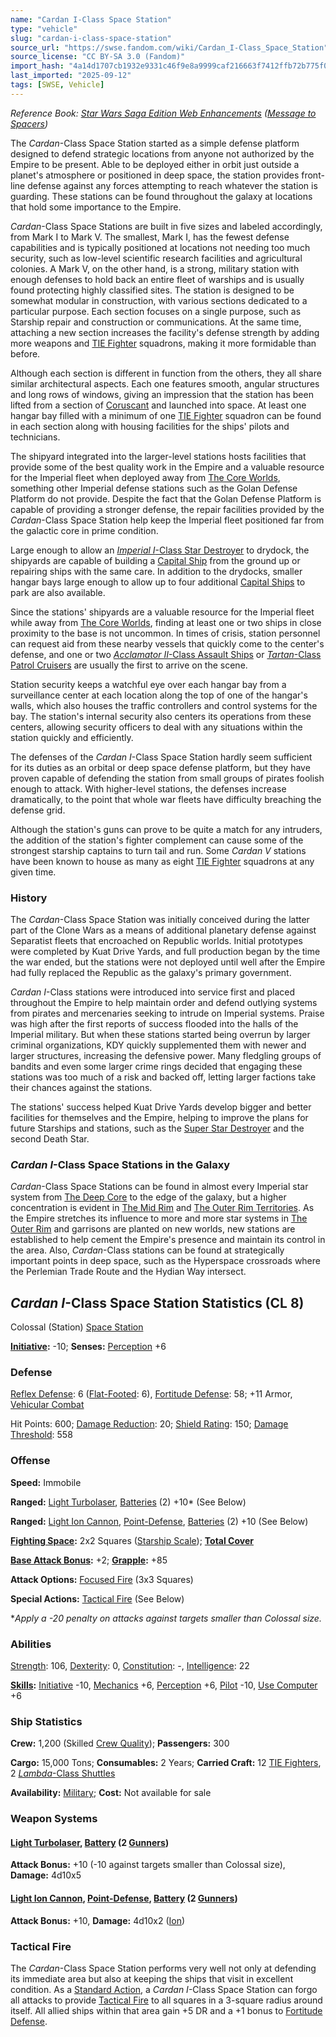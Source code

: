 ```yaml
---
name: "Cardan I-Class Space Station"
type: "vehicle"
slug: "cardan-i-class-space-station"
source_url: "https://swse.fandom.com/wiki/Cardan_I-Class_Space_Station"
source_license: "CC BY-SA 3.0 (Fandom)"
import_hash: "4a14d1707cb1932e9331c46f9e8a9999caf216663f7412ffb72b775f0ea2b0e9"
last_imported: "2025-09-12"
tags: [SWSE, Vehicle]
---
```

*Reference Book: [Star Wars Saga Edition Web Enhancements](https://swse.fandom.com/wiki/Star_Wars_Saga_Edition_Web_Enhancements) ([Message to Spacers](https://swse.fandom.com/wiki/Message_to_Spacers))*

The *Cardan*-Class Space Station started as a simple defense platform designed to defend strategic locations from anyone not authorized by the Empire to be present. Able to be deployed either in orbit just outside a planet's atmosphere or positioned in deep space, the station provides front-line defense against any forces attempting to reach whatever the station is guarding. These stations can be found throughout the galaxy at locations that hold some importance to the Empire.

*Cardan*-Class Space Stations are built in five sizes and labeled accordingly, from Mark I to Mark V. The smallest, Mark I, has the fewest defense capabilities and is typically positioned at locations not needing too much security, such as low-level scientific research facilities and agricultural colonies. A Mark V, on the other hand, is a strong, military station with enough defenses to hold back an entire fleet of warships and is usually found protecting highly classified sites. The station is designed to be somewhat modular in construction, with various sections dedicated to a particular purpose. Each section focuses on a single purpose, such as Starship repair and construction or communications. At the same time, attaching a new section increases the facility's defense strength by adding more weapons and [TIE Fighter](https://swse.fandom.com/wiki/TIE_Fighter) squadrons, making it more formidable than before.

Although each section is different in function from the others, they all share similar architectural aspects. Each one features smooth, angular structures and long rows of windows, giving an impression that the station has been lifted from a section of [Coruscant](https://swse.fandom.com/wiki/Coruscant) and launched into space. At least one hangar bay filled with a minimum of one [TIE Fighter](https://swse.fandom.com/wiki/TIE_Fighter) squadron can be found in each section along with housing facilities for the ships' pilots and technicians.

The shipyard integrated into the larger-level stations hosts facilities that provide some of the best quality work in the Empire and a valuable resource for the Imperial fleet when deployed away from [The Core Worlds](https://swse.fandom.com/wiki/The_Core_Worlds), something other Imperial defense stations such as the Golan Defense Platform do not provide. Despite the fact that the Golan Defense Platform is capable of providing a stronger defense, the repair facilities provided by the *Cardan*-Class Space Station help keep the Imperial fleet positioned far from the galactic core in prime condition.

Large enough to allow an [*Imperial I*-Class Star Destroyer](https://swse.fandom.com/wiki/Imperial_I-Class_Star_Destroyer) to drydock, the shipyards are capable of building a [Capital Ship](https://swse.fandom.com/wiki/Capital_Ship) from the ground up or repairing ships with the same care. In addition to the drydocks, smaller hangar bays large enough to allow up to four additional [Capital Ships](https://swse.fandom.com/wiki/Capital_Ships) to park are also available.

Since the stations' shipyards are a valuable resource for the Imperial fleet while away from [The Core Worlds](https://swse.fandom.com/wiki/The_Core_Worlds), finding at least one or two ships in close proximity to the base is not uncommon. In times of crisis, station personnel can request aid from these nearby vessels that quickly come to the center's defense, and one or two [*Acclamator II*-Class Assault Ships](https://swse.fandom.com/wiki/Acclamator_II-Class_Assault_Ships) or [*Tartan*-Class Patrol Cruisers](https://swse.fandom.com/wiki/Tartan-Class_Patrol_Cruisers) are usually the first to arrive on the scene.

Station security keeps a watchful eye over each hangar bay from a surveillance center at each location along the top of one of the hangar's walls, which also houses the traffic controllers and control systems for the bay. The station's internal security also centers its operations from these centers, allowing security officers to deal with any situations within the station quickly and efficiently.

The defenses of the *Cardan I*-Class Space Station hardly seem sufficient for its duties as an orbital or deep space defense platform, but they have proven capable of defending the station from small groups of pirates foolish enough to attack. With higher-level stations, the defenses increase dramatically, to the point that whole war fleets have difficulty breaching the defense grid.

Although the station's guns can prove to be quite a match for any intruders, the addition of the station's fighter complement can cause some of the strongest starship captains to turn tail and run. Some *Cardan V* stations have been known to house as many as eight [TIE Fighter](https://swse.fandom.com/wiki/TIE_Fighter) squadrons at any given time.

### History
The *Cardan*-Class Space Station was initially conceived during the latter part of the Clone Wars as a means of additional planetary defense against Separatist fleets that encroached on Republic worlds. Initial prototypes were completed by Kuat Drive Yards, and full production began by the time the war ended, but the stations were not deployed until well after the Empire had fully replaced the Republic as the galaxy's primary government.

*Cardan I*-Class stations were introduced into service first and placed throughout the Empire to help maintain order and defend outlying systems from pirates and mercenaries seeking to intrude on Imperial systems. Praise was high after the first reports of success flooded into the halls of the Imperial military. But when these stations started being overrun by larger criminal organizations, KDY quickly supplemented them with newer and larger structures, increasing the defensive power. Many fledgling groups of bandits and even some larger crime rings decided that engaging these stations was too much of a risk and backed off, letting larger factions take their chances against the stations.

The stations' success helped Kuat Drive Yards develop bigger and better facilities for themselves and the Empire, helping to improve the plans for future Starships and stations, such as the [Super Star Destroyer](https://swse.fandom.com/wiki/Super_Star_Destroyer) and the second Death Star. 

### *Cardan I*-Class Space Stations in the Galaxy
*Cardan*-Class Space Stations can be found in almost every Imperial star system from [The Deep Core](https://swse.fandom.com/wiki/The_Deep_Core) to the edge of the galaxy, but a higher concentration is evident in [The Mid Rim](https://swse.fandom.com/wiki/The_Mid_Rim) and [The Outer Rim Territories](https://swse.fandom.com/wiki/The_Outer_Rim_Territories). As the Empire stretches its influence to more and more star systems in [The Outer Rim](https://swse.fandom.com/wiki/The_Outer_Rim) and garrisons are planted on new worlds, new stations are established to help cement the Empire's presence and maintain its control in the area. Also, *Cardan*-Class stations can be found at strategically important points in deep space, such as the Hyperspace crossroads where the Perlemian Trade Route and the Hydian Way intersect. 

## *Cardan I*-Class Space Station Statistics (CL 8)
Colossal (Station) [Space Station](https://swse.fandom.com/wiki/Space_Station)

**[Initiative](https://swse.fandom.com/wiki/Initiative):** -10; **Senses:** [Perception](https://swse.fandom.com/wiki/Perception) +6
### Defense
[Reflex Defense](https://swse.fandom.com/wiki/Reflex_Defense_(Vehicles)): 6 ([Flat-Footed](https://swse.fandom.com/wiki/Flat-Footed): 6), [Fortitude Defense](https://swse.fandom.com/wiki/Fortitude_Defense_(Vehicles)): 58; +11 Armor, [Vehicular Combat](https://swse.fandom.com/wiki/Vehicular_Combat)

Hit Points: 600; [Damage Reduction](https://swse.fandom.com/wiki/Damage_Reduction): 20; [Shield Rating](https://swse.fandom.com/wiki/Shield_Rating): 150; [Damage Threshold](https://swse.fandom.com/wiki/Damage_Threshold_(Vehicles)): 558
### Offense
**Speed:** Immobile

**Ranged:** [Light Turbolaser](https://swse.fandom.com/wiki/Light_Turbolaser), [Batteries](https://swse.fandom.com/wiki/Batteries) (2) +10* (See Below)

**Ranged:** [Light Ion Cannon](https://swse.fandom.com/wiki/Light_Ion_Cannon), [Point-Defense](https://swse.fandom.com/wiki/Point-Defense), [Batteries](https://swse.fandom.com/wiki/Batteries) (2) +10 (See Below)

**[Fighting Space](https://swse.fandom.com/wiki/Fighting_Space):** 2x2 Squares ([Starship Scale](https://swse.fandom.com/wiki/Starship_Scale)); **[Total Cover](https://swse.fandom.com/wiki/Total_Cover)**

**[Base Attack Bonus](https://swse.fandom.com/wiki/Base_Attack_Bonus):** +2; **[Grapple](https://swse.fandom.com/wiki/Grapple):** +85

**Attack Options:** [Focused Fire](https://swse.fandom.com/wiki/Focused_Fire) (3x3 Squares)

**Special Actions:** [Tactical Fire](https://swse.fandom.com/wiki/Tactical_Fire) (See Below)

**Apply a -20 penalty on attacks against targets smaller than Colossal size.*
### Abilities
[Strength](https://swse.fandom.com/wiki/Strength): 106, [Dexterity](https://swse.fandom.com/wiki/Dexterity): 0, [Constitution](https://swse.fandom.com/wiki/Constitution): -, [Intelligence](https://swse.fandom.com/wiki/Intelligence): 22

**[Skills](https://swse.fandom.com/wiki/Skills):** [Initiative](https://swse.fandom.com/wiki/Initiative) -10, [Mechanics](https://swse.fandom.com/wiki/Mechanics) +6, [Perception](https://swse.fandom.com/wiki/Perception) +6, [Pilot](https://swse.fandom.com/wiki/Pilot) -10, [Use Computer](https://swse.fandom.com/wiki/Use_Computer) +6
### Ship Statistics
**Crew:** 1,200 (Skilled [Crew Quality](https://swse.fandom.com/wiki/Crew_Quality)); **Passengers:** 300

**Cargo:** 15,000 Tons; **Consumables:** 2 Years; **Carried Craft:** 12 [TIE Fighters](https://swse.fandom.com/wiki/TIE_Fighters), 2 [*Lambda*-Class Shuttles](https://swse.fandom.com/wiki/Lambda-Class_Shuttles)

**Availability:** [Military](https://swse.fandom.com/wiki/Military); **Cost:** Not available for sale
### Weapon Systems
#### **[Light Turbolaser](https://swse.fandom.com/wiki/Light_Turbolaser), [Battery](https://swse.fandom.com/wiki/Battery) (2 [Gunners](https://swse.fandom.com/wiki/Gunners))**
**Attack Bonus:** +10 (-10 against targets smaller than Colossal size), **Damage:** 4d10x5
#### **[Light Ion Cannon](https://swse.fandom.com/wiki/Light_Ion_Cannon), [Point-Defense](https://swse.fandom.com/wiki/Point-Defense), [Battery](https://swse.fandom.com/wiki/Battery) (2 [Gunners](https://swse.fandom.com/wiki/Gunners))**
**Attack Bonus:** +10, **Damage:** 4d10x2 ([Ion](https://swse.fandom.com/wiki/Ion))
### Tactical Fire
The *Cardan*-Class Space Station performs very well not only at defending its immediate area but also at keeping the ships that visit in excellent condition. As a [Standard Action](https://swse.fandom.com/wiki/Standard_Action), a *Cardan I*-Class Space Station can forgo all attacks to provide [Tactical Fire](https://swse.fandom.com/wiki/Tactical_Fire) to all squares in a 3-square radius around itself. All allied ships within that area gain +5 DR and a +1 bonus to [Fortitude Defense](https://swse.fandom.com/wiki/Fortitude_Defense).